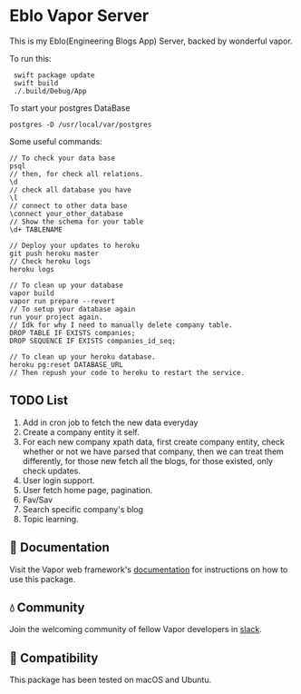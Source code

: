 # Eblo Vapor Server

This is my Eblo(Engineering Blogs App) Server, backed by wonderful vapor.

To run this:

     swift package update
     swift build
     ./.build/Debug/App
     
To start your postgres DataBase

    postgres -D /usr/local/var/postgres
    
Some useful commands:

    // To check your data base
    psql
    // then, for check all relations.
    \d 
    // check all database you have
    \l
    // connect to other data base
    \connect your_other_database
    // Show the schema for your table
    \d+ TABLENAME
    
    // Deploy your updates to heroku
    git push heroku master
    // Check heroku logs
    heroku logs
    
    // To clean up your database
    vapor build
    vapor run prepare --revert
    // To setup your database again
    run your project again.
    // Idk for why I need to manually delete company table.
    DROP TABLE IF EXISTS companies;
    DROP SEQUENCE IF EXISTS companies_id_seq;
    
    // To clean up your heroku database.
    heroku pg:reset DATABASE_URL
    // Then repush your code to heroku to restart the service.
    
## TODO List

 1. Add in cron job to fetch the new data everyday
 2. Create a company entity it self.
 3. For each new company xpath data, first create company entity, check whether or not we have parsed that company,
    then we can treat them differently, for those new fetch all the blogs, for those existed, only check updates.
 4. User login support.
 5. User fetch home page, pagination.
 6. Fav/Sav
 7. Search specific company's blog
 8. Topic learning.

## 📖 Documentation

Visit the Vapor web framework's [documentation](http://docs.vapor.codes) for instructions on how to use this package.

## 💧 Community

Join the welcoming community of fellow Vapor developers in [slack](http://vapor.team).

## 🔧 Compatibility

This package has been tested on macOS and Ubuntu.
